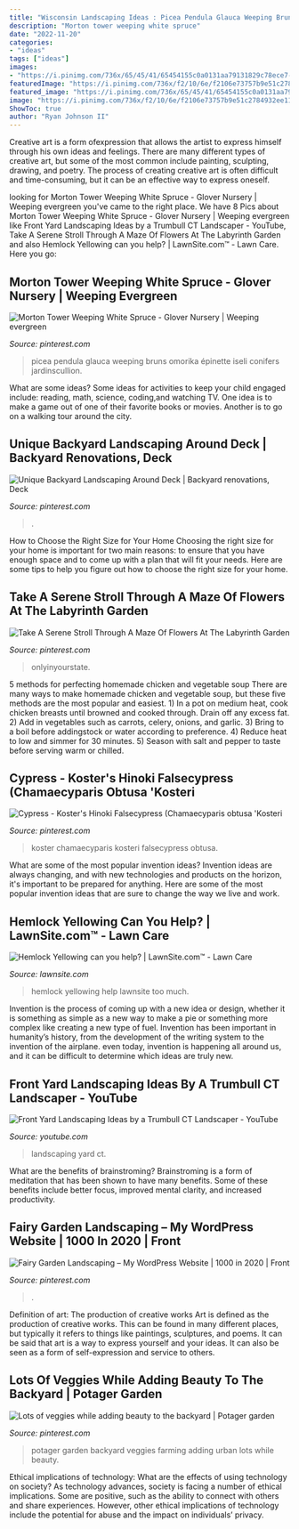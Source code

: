 ```yaml
---
title: "Wisconsin Landscaping Ideas : Picea Pendula Glauca Weeping Bruns Omorika épinette Iseli Conifers Jardinscullion"
description: "Morton tower weeping white spruce"
date: "2022-11-20"
categories:
- "ideas"
tags: ["ideas"]
images:
- "https://i.pinimg.com/736x/65/45/41/65454155c0a0131aa79131829c78ece7--wisconsin-potager-garden.jpg"
featuredImage: "https://i.pinimg.com/736x/f2/10/6e/f2106e73757b9e51c2784932ee11cf66.jpg"
featured_image: "https://i.pinimg.com/736x/65/45/41/65454155c0a0131aa79131829c78ece7--wisconsin-potager-garden.jpg"
image: "https://i.pinimg.com/736x/f2/10/6e/f2106e73757b9e51c2784932ee11cf66.jpg"
ShowToc: true
author: "Ryan Johnson II"
---
```



Creative art is a form ofexpression that allows the artist to express himself through his own ideas and feelings. There are many different types of creative art, but some of the most common include painting, sculpting, drawing, and poetry. The process of creating creative art is often difficult and time-consuming, but it can be an effective way to express oneself.

	

		
looking for Morton Tower Weeping White Spruce - Glover Nursery | Weeping evergreen you've came to the right place. We have 8 Pics about Morton Tower Weeping White Spruce - Glover Nursery | Weeping evergreen like Front Yard Landscaping Ideas by a Trumbull CT Landscaper - YouTube, Take A Serene Stroll Through A Maze Of Flowers At The Labyrinth Garden and also Hemlock Yellowing can you help? | LawnSite.com™ - Lawn Care. Here you go:
		
    
## Morton Tower Weeping White Spruce - Glover Nursery | Weeping Evergreen

<img loading=lazy src="https://i.pinimg.com/736x/f2/10/6e/f2106e73757b9e51c2784932ee11cf66.jpg" onerror="this.onerror=null;this.src='https://tse1.mm.bing.net/th?id=OIP.6tmQJl10xpMt5x1q1cPr2wHaKk&amp;pid=15.1';" alt="Morton Tower Weeping White Spruce - Glover Nursery | Weeping evergreen">

_Source: pinterest.com_

>picea pendula glauca weeping bruns omorika épinette iseli conifers jardinscullion. 

	

What are some ideas?
Some ideas for activities to keep your child engaged include: reading, math, science, coding,and watching TV. One idea is to make a game out of one of their favorite books or movies. Another is to go on a walking tour around the city.

    
## Unique Backyard Landscaping Around Deck | Backyard Renovations, Deck

<img loading=lazy src="https://i.pinimg.com/736x/1b/00/19/1b001956c5b533cbca98d9564d41c071.jpg" onerror="this.onerror=null;this.src='https://tse3.mm.bing.net/th?id=OIP.uHYE4RieoerdDOl7ap7X0gHaEK&amp;pid=15.1';" alt="Unique Backyard Landscaping Around Deck | Backyard renovations, Deck">

_Source: pinterest.com_

>. 

	

How to Choose the Right Size for Your Home
Choosing the right size for your home is important for two main reasons: to ensure that you have enough space and to come up with a plan that will fit your needs. Here are some tips to help you figure out how to choose the right size for your home.

    
## Take A Serene Stroll Through A Maze Of Flowers At The Labyrinth Garden

<img loading=lazy src="https://i.pinimg.com/736x/38/f7/15/38f715f763d6249c3f8f8cd4d5c3c9f9.jpg" onerror="this.onerror=null;this.src='https://tse1.mm.bing.net/th?id=OIP.UyITVYiHyT2IGzd1Zku0KgHaFE&amp;pid=15.1';" alt="Take A Serene Stroll Through A Maze Of Flowers At The Labyrinth Garden">

_Source: pinterest.com_

>onlyinyourstate. 

	

5 methods for perfecting homemade chicken and vegetable soup
There are many ways to make homemade chicken and vegetable soup, but these five methods are the most popular and easiest. 1) In a pot on medium heat, cook chicken breasts until browned and cooked through. Drain off any excess fat. 2) Add in vegetables such as carrots, celery, onions, and garlic. 3) Bring to a boil before addingstock or water according to preference. 4) Reduce heat to low and simmer for 30 minutes. 5) Season with salt and pepper to taste before serving warm or chilled.

    
## Cypress - Koster&#039;s Hinoki Falsecypress (Chamaecyparis Obtusa &#039;Kosteri

<img loading=lazy src="https://i.pinimg.com/originals/25/9c/56/259c567088d46844b9864298c1a2848a.jpg" onerror="this.onerror=null;this.src='https://tse2.mm.bing.net/th?id=OIP.gaJ5WfOiomYuv3gKljbcpAHaJ4&amp;pid=15.1';" alt="Cypress - Koster&#039;s Hinoki Falsecypress (Chamaecyparis obtusa &#039;Kosteri">

_Source: pinterest.com_

>koster chamaecyparis kosteri falsecypress obtusa. 

	

What are some of the most popular invention ideas?
Invention ideas are always changing, and with new technologies and products on the horizon, it's important to be prepared for anything. Here are some of the most popular invention ideas that are sure to change the way we live and work.

    
## Hemlock Yellowing Can You Help? | LawnSite.com™ - Lawn Care

<img loading=lazy src="https://www.lawnsite.com/attachments/img_6879-jpg.261164/" onerror="this.onerror=null;this.src='https://tse3.mm.bing.net/th?id=OIP.JUOlopSnBL6X49Kv10QSHwHaE8&amp;pid=15.1';" alt="Hemlock Yellowing can you help? | LawnSite.com™ - Lawn Care">

_Source: lawnsite.com_

>hemlock yellowing help lawnsite too much. 

	

Invention is the process of coming up with a new idea or design, whether it is something as simple as a new way to make a pie or something more complex like creating a new type of fuel. Invention has been important in humanity’s history, from the development of the writing system to the invention of the airplane. even today, invention is happening all around us, and it can be difficult to determine which ideas are truly new.

    
## Front Yard Landscaping Ideas By A Trumbull CT Landscaper - YouTube

<img loading=lazy src="http://i.ytimg.com/vi/ozWCf5epOWU/maxresdefault.jpg" onerror="this.onerror=null;this.src='https://tse3.mm.bing.net/th?id=OIP.lyek9XtQaDPzkMNphyQgtwHaEK&amp;pid=15.1';" alt="Front Yard Landscaping Ideas by a Trumbull CT Landscaper - YouTube">

_Source: youtube.com_

>landscaping yard ct. 

	

What are the benefits of brainstroming?
Brainstroming is a form of meditation that has been shown to have many benefits. Some of these benefits include better focus, improved mental clarity, and increased productivity.

    
## Fairy Garden Landscaping – My WordPress Website | 1000 In 2020 | Front

<img loading=lazy src="https://i.pinimg.com/736x/bd/9f/c7/bd9fc7a5977777d7bb5ba38f016850fb.jpg" onerror="this.onerror=null;this.src='https://tse1.mm.bing.net/th?id=OIP.awAI6fgAeWSzau9-WJnO_wHaJ3&amp;pid=15.1';" alt="Fairy Garden Landscaping – My WordPress Website | 1000 in 2020 | Front">

_Source: pinterest.com_

>. 

	

Definition of art: The production of creative works
Art is defined as the production of creative works. This can be found in many different places, but typically it refers to things like paintings, sculptures, and poems. It can be said that art is a way to express yourself and your ideas. It can also be seen as a form of self-expression and service to others.

    
## Lots Of Veggies While Adding Beauty To The Backyard | Potager Garden

<img loading=lazy src="https://i.pinimg.com/736x/65/45/41/65454155c0a0131aa79131829c78ece7--wisconsin-potager-garden.jpg" onerror="this.onerror=null;this.src='https://tse2.mm.bing.net/th?id=OIP.zWA2bdAULJSOp3RDsF4VOgHaJ3&amp;pid=15.1';" alt="Lots of veggies while adding beauty to the backyard | Potager garden">

_Source: pinterest.com_

>potager garden backyard veggies farming adding urban lots while beauty. 

	

Ethical implications of technology: What are the effects of using technology on society?
As technology advances, society is facing a number of ethical implications. Some are positive, such as the ability to connect with others and share experiences. However, other ethical implications of technology include the potential for abuse and the impact on individuals’ privacy.

